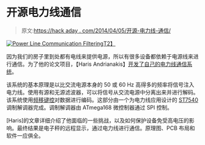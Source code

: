 # 开源电力线通信

> 原文:[https://hack aday . com/2014/04/05/开源-电力线-通信/](https://hackaday.com/2014/04/05/open-source-power-line-communication/)

[![Power Line Communication Filtering](../Images/26bee311eb3840c4710d835cc3ff47b2.png)T2】](http://hackaday.com/?attachment_id=118973)

因为我们的房子里到处都有电线来提供电源，所以有很多设备都依赖于电源线来进行通信。为了他的论文项目，【Haris Andrianakis】[开发了自己的电力线通信系统](http://www.candrian.gr/index.php/power-line-communication/)。

该系统的基本原理是以比交流电源本身的 50 或 60 Hz 高得多的频率将信号注入电力线。使用有源和无源滤波器，可以将信号从交流电源中分离出来并进行解码。该系统使用[频移键控](http://en.wikipedia.org/wiki/Frequency-shift_keying)对数据进行编码。这部分由一个为电力线应用设计的 [ST7540](http://www.st.com/web/catalog/sense_power/FM1968/SC923/PF130228) 调制解调器完成。调制解调器由 ATmega168 微控制器通过 SPI 控制。

[Haris]的文章详细介绍了他面临的一些挑战，以及如何保护设备免受高电压的影响。最终结果是电子秤的远程显示，通过电力线进行通信。原理图、PCB 布局和软件一应俱全。